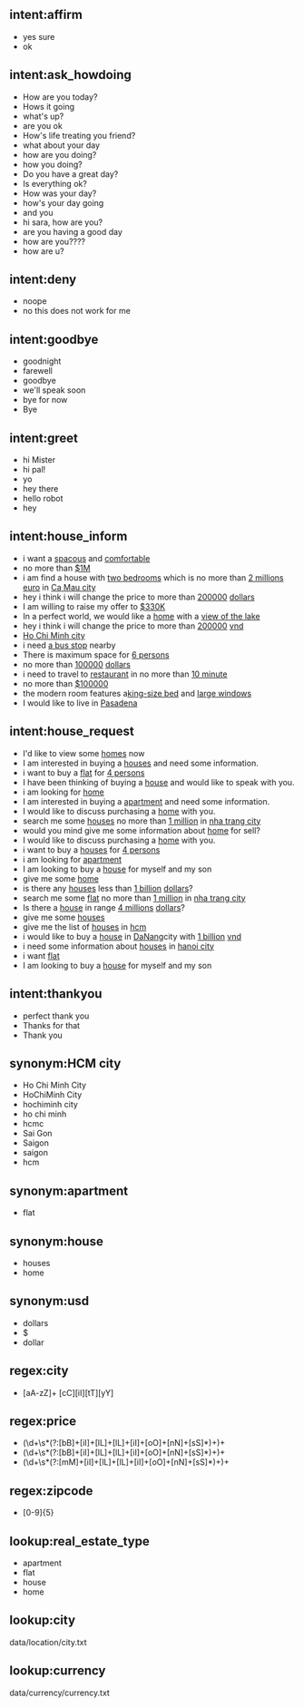 ## intent:affirm
- yes sure
- ok

## intent:ask_howdoing
- How are you today?
- Hows it going
- what's up?
- are you ok
- How's life treating you friend?
- what about your day
- how are you doing?
- how you doing?
- Do you have a great day?
- Is everything ok?
- How was your day?
- how's your day going
- and you
- hi sara, how are you?
- are you having a good day
- how are you????
- how are u?

## intent:deny
- noope
- no this does not work for me

## intent:goodbye
- goodnight
- farewell
- goodbye
- we'll speak soon
- bye for now
- Bye

## intent:greet
- hi Mister
- hi pal!
- yo
- hey there
- hello robot
- hey

## intent:house_inform
- i want a [spacous](house_feature) and [comfortable](house_feature)
- no more than [$](lookup_tables/currency)[1M](price)
- i am find a house with [two bedrooms](bed_room) which is no more than [2 millions](price) [euro](lookup_tables/currency) in [Ca Mau city](city)
- hey i think i will change the price to more than [200000](price) [dollars](lookup_tables/currency)
- I am willing to raise my offer to [$](lookup_tables/currency)[330K](price)
- In a perfect world, we would like a [home](real_estate_type) with a [view of the lake](local_feature)
- hey i think i will change the price to more than [200000](price) [vnd](lookup_tables/currency)
- [Ho Chi Minh city](city)
- i need [a bus stop](transportation) nearby
- There is maximum space for [6 persons](num_persons)
- no more than [100000](price) [dollars](lookup_tables/currency)
- i need to travel to [restaurant](local_feature) in no more than [10 minute](time_spent)
- no more than [$](lookup_tables/currency)[100000](price)
- the modern room features a[king-size bed](house_feature) and [large windows](house_feature)
- I would like to live in [Pasadena](city)

## intent:house_request
- I'd like to view some [homes](real_estate_type) now
- I am interested in buying a [houses](real_estate_type) and need some information.
- i want to buy a [flat](real_estate_type) for [4 persons](num_persons)
- I have been thinking of buying a [house](real_estate_type) and would like to speak with you.
- i am looking for [home](real_estate_type)
- I am interested in buying a [apartment](real_estate_type) and need some information.
- I would like to discuss purchasing a [home](real_estate_type) with you.
- search me some [houses](real_estate_type) no more than [1 million](price) in [nha trang city](lookup_tables/location)
- would you mind give me some information about [home](real_estate_type) for sell?
- I would like to discuss purchasing a [home](real_estate_type) with you.
- i want to buy a [houses](real_estate_type) for [4 persons](num_persons)
- i am looking for [apartment](real_estate_type)
- I am looking to buy a [house](real_estate_type) for myself and my son
- give me some [home](real_estate_type)
- is there any [houses](real_estate_type) less than [1 billion](price) [dollars](lookup_tables/currency)?
- search me some [flat](real_estate_type) no more than [1 million](price) in [nha trang city](lookup_tables/location)
- Is there a [house](real_estate_type) in range [4 millions](price) [dollars](lookup_tables/currency)?
- give me some [houses](real_estate_type)
- give me the list of [houses](real_estate_type) in [hcm](lookup_tables/location)
- i would like to buy a [house](real_estate_type) in [DaNang](city)city with [1 billion](price) [vnd](lookup_tables/currency)
- i need some information about [houses](real_estate_type) in [hanoi city](lookup_tables/location)
- i want [flat](real_estate_type)
- I am looking to buy a [house](real_estate_type) for myself and my son

## intent:thankyou
- perfect thank you
- Thanks for that
- Thank you

## synonym:HCM city
- Ho Chi Minh City
- HoChiMinh City
- hochiminh city
- ho chi minh
- hcmc
- Sai Gon
- Saigon
- saigon
- hcm

## synonym:apartment
- flat

## synonym:house
- houses
- home

## synonym:usd
- dollars
- $
- dollar

## regex:city
- [aA-zZ]+ [cC][iI][tT][yY]

## regex:price
- (\d+\s*(?:[bB]+[iI]+[lL]+[lL]+[iI]+[oO]+[nN]+[sS]*)+)+
- (\d+\s*(?:[bB]+[iI]+[lL]+[lL]+[iI]+[oO]+[nN]+[sS]*)+)+
- (\d+\s*(?:[mM]+[iI]+[lL]+[lL]+[iI]+[oO]+[nN]+[sS]*)+)+

## regex:zipcode
- [0-9]{5}

## lookup:real_estate_type
- apartment
- flat
- house
- home

## lookup:city
  data/location/city.txt

## lookup:currency
  data/currency/currency.txt
